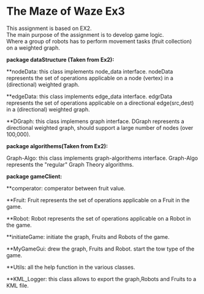 # The Maze of Waze Ex3  

This assignment is based on EX2.  
The main purpose of the assignment is to develop game logic.  
Where a group of robots has to perform movement tasks (fruit collection) on a weighted graph.  

**package dataStructure (Taken from Ex2):**

**nodeData: this class implements node_data interface.
nodeData represents the set of operations applicable on a node (vertex) in a (directional) weighted graph.

**edgeData: this class implements edge_data interface.
edgrData represents the set of operations applicable on a directional edge(src,dest) in a (directional) weighted graph.

**DGraph: this class implemens graph interface.
DGraph represents a directional weighted graph, should support a large number of nodes (over 100,000).  

**package algorithems(Taken from Ex2):**

Graph-Algo: this class implements graph-algorithems interface.
Graph-Algo represents the "regular" Graph Theory algorithms.  

**package gameClient:**  

**comperator: comperator between fruit value.

**Fruit: Fruit represents the set of operations applicable on a Fruit in the game.

**Robot: Robot represents the set of operations applicable on a Robot in the game.

**initiateGame: initiate the graph, Fruits and Robots of the game.

**MyGameGui: drew the graph, Fruits and Robot. start the tow type of the game. 

**Utils: all the help function in the various classes. 

**KML_Logger: this class allows to export the graph,Robots and Fruits to a KML file.
